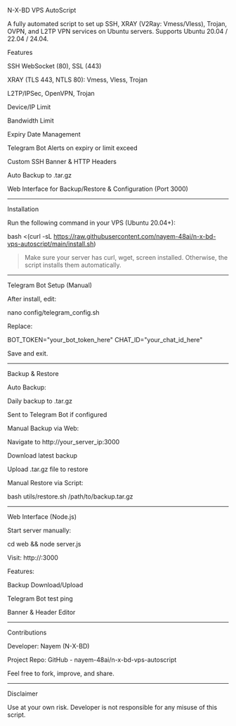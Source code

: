 N-X-BD VPS AutoScript

A fully automated script to set up SSH, XRAY (V2Ray: Vmess/Vless), Trojan, OVPN, and L2TP VPN services on Ubuntu servers. Supports Ubuntu 20.04 / 22.04 / 24.04.

Features

SSH WebSocket (80), SSL (443)

XRAY (TLS 443, NTLS 80): Vmess, Vless, Trojan

L2TP/IPSec, OpenVPN, Trojan

Device/IP Limit

Bandwidth Limit

Expiry Date Management

Telegram Bot Alerts on expiry or limit exceed

Custom SSH Banner & HTTP Headers

Auto Backup to .tar.gz

Web Interface for Backup/Restore & Configuration (Port 3000)



---

Installation

Run the following command in your VPS (Ubuntu 20.04+):

bash <(curl -sL https://raw.githubusercontent.com/nayem-48ai/n-x-bd-vps-autoscript/main/install.sh)

> Make sure your server has curl, wget, screen installed. Otherwise, the script installs them automatically.




---

Telegram Bot Setup (Manual)

After install, edit:

nano config/telegram_config.sh

Replace:

BOT_TOKEN="your_bot_token_here"
CHAT_ID="your_chat_id_here"

Save and exit.


---

Backup & Restore

Auto Backup:

Daily backup to .tar.gz

Sent to Telegram Bot if configured


Manual Backup via Web:

Navigate to http://your_server_ip:3000

Download latest backup

Upload .tar.gz file to restore


Manual Restore via Script:

bash utils/restore.sh /path/to/backup.tar.gz


---

Web Interface (Node.js)

Start server manually:


cd web && node server.js

Visit: http://<your-ip>:3000

Features:

Backup Download/Upload

Telegram Bot test ping

Banner & Header Editor




---

Contributions

Developer: Nayem (N-X-BD)

Project Repo: GitHub - nayem-48ai/n-x-bd-vps-autoscript


Feel free to fork, improve, and share.


---

Disclaimer

Use at your own risk. Developer is not responsible for any misuse of this script.

